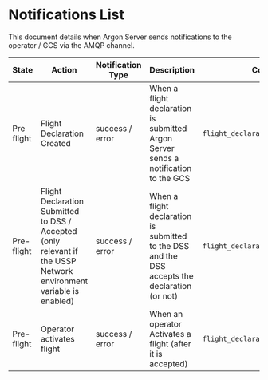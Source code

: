# Notifications List
This document details when Argon Server sends notifications to the operator / GCS via the AMQP channel.


|State | Action | Notification Type | Description | Code Location |
| -------- |--------------|--------------|--------------|:-----:|
|Pre flight| Flight Declaration Created | success / error |When a flight declaration is submitted Argon Server sends a notification to the GCS |`flight_declaration_operations/views.py`|
|Pre-flight| Flight Declaration Submitted to DSS / Accepted (only relevant if the USSP Network environment variable is enabled) | success / error |When a flight declaration is submitted to the DSS and the DSS accepts the declaration (or not) |`flight_declaration_operations/views.py`|
|Pre-flight| Operator activates flight |success / error | When an operator Activates a flight (after it is accepted) |`flight_declaration_operations/views.py`|

